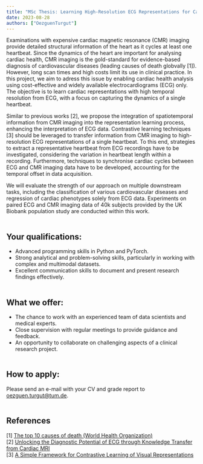 ```yaml
---
title: "MSc Thesis: Learning High-Resolution ECG Representations for Cardiac Health Analysis"
date: 2023-08-28
authors: ["OezguenTurgut"]
---
```

Examinations with expensive cardiac magnetic resonance (CMR) imaging provide detailed structural information of the heart as it cycles at least one heartbeat. Since the dynamics of the heart are important for analysing cardiac health, CMR imaging is the gold-standard for evidence-based diagnosis of cardiovascular diseases (leading causes of death globvally [1]). However, long scan times and high costs limit its use in clinical practice. In this project, we aim to adress this issue by enabling cardiac health analysis using cost-effective and widely available electrocardiograms (ECG) only. The objective is to learn cardiac representations with high temporal resolution from ECG, with a focus on capturing the dynamics of a single heartbeat. 

Similar to previous works [2], we propose the integration of spatiotemporal information from CMR imaging into the representation learning process, enhancing the interpretation of ECG data. Contrastive learning techniques [3] should be leveraged to transfer information from CMR imaging to high-resolution ECG representations of a single heartbeat. To this end, strategies to extract a representative heartbeat from ECG recordings have to be investigated, considering the variation in heartbeat length within a recording. Furthermore, techniques to synchronise cardiac cycles between ECG and CMR imaging data have to be developed, accounting for the temporal offset in data acquisition.

We will evaluate the strength of our approach on multiple downstream tasks, including the classification of various cardiovascular diseases and regression of cardiac phenotypes solely from ECG data. Experiments on paired ECG and CMR imaging data of 40k subjects provided by the UK Biobank population study are conducted within this work. 
<br/><br/> 
 
## Your qualifications:
- Advanced programming skills in Python and PyTorch.
- Strong analytical and problem-solving skills, particularly in working with complex and multimodal datasets.
- Excellent communication skills to document and present research findings effectively.
<br/><br/>

## What we offer:
- The chance to work with an experienced team of data scientists and medical experts. 
- Close supervision with regular meetings to provide guidance and feedback.
- An opportunity to collaborate on challenging aspects of a clinical research project.
<br/><br/>

## How to apply:
Please send an e-mail with your CV and grade report to oezguen.turgut@tum.de. 
<br/><br/>

## References
[1] [The top 10 causes of death (World Health Organization)](https://www.who.int/news-room/fact-sheets/detail/the-top-10-causes-of-death) <br/>
[2] [Unlocking the Diagnostic Potential of ECG through Knowledge Transfer from Cardiac MRI](https://arxiv.org/abs/2308.05764) <br/>
[3] [A Simple Framework for Contrastive Learning of Visual Representations](https://arxiv.org/abs/2002.05709)
